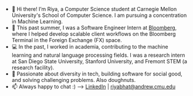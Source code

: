 - 👋 Hi there! I’m Riya, a Computer Science student at Carnegie Mellon University's School of Computer Science. I am pursuing a concentration in Machine Learning.
- 💼 This past summer, I was a Software Engineer Intern at [Bloomberg](https://github.com/bloomberg), where I helped develop scalable client workflows on the Bloomberg Terminal in the Foreign Exchange (FX) space.
- 💻 In the past, I worked in academia, contributing to the machine learning and natural language processing fields. I was a research intern at San Diego State University, Stanford University, and Fremont STEM (a research facility). 
- 💜 Passionate about diversity in tech, building software for social good, and solving challenging problems. Also doughnuts.
- 📫 Always happy to chat :) --> [LinkedIn](https://www.linkedin.com/in/riya-bhatia1/) | riyabhat@andrew.cmu.edu
